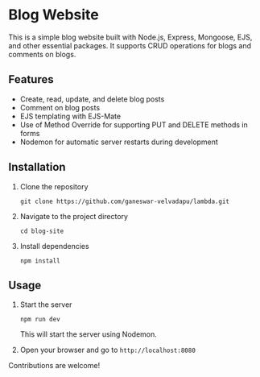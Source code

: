 # Blog Website

This is a simple blog website built with Node.js, Express, Mongoose, EJS, and other essential packages. It supports CRUD operations for blogs and comments on blogs.

## Features

- Create, read, update, and delete blog posts
- Comment on blog posts
- EJS templating with EJS-Mate
- Use of Method Override for supporting PUT and DELETE methods in forms
- Nodemon for automatic server restarts during development

## Installation

1. Clone the repository
    ```
    git clone https://github.com/ganeswar-velvadapu/lambda.git
    ```
2. Navigate to the project directory
    ```
    cd blog-site
    ```

3. Install dependencies
    ```
    npm install
    ```


## Usage

1. Start the server
    ```
    npm run dev
    ```
   This will start the server using Nodemon.

2. Open your browser and go to `http://localhost:8080`

Contributions are welcome!